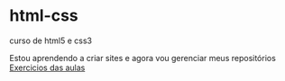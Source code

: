 # html-css
 curso de html5 e css3

Estou aprendendo a criar sites e agora vou gerenciar meus repositórios
<a href="https://patrickwsouza.github.io/html-css/Desafios/index.html"> Exercicios das aulas</a>